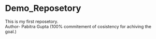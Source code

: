 # Demo_Reposetory
This is my first reposetory.
<br>
Author- Pabitra Gupta (100% commitement of cosistency for achiving the goal.)
